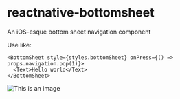 # reactnative-bottomsheet
An iOS-esque bottom sheet navigation component

Use like:
```
<BottomSheet style={styles.bottomSheet} onPress={() => props.navigation.pop(1)}>
  <Text>Hello world</Text>
</BottomSheet>
```
    
![This is an image](https://uploads-ssl.webflow.com/6177527ca94b660316dad6e0/61ad8d9069b1b2bc1c223849_phone.png)
